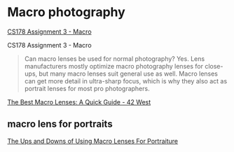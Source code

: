 # Macro photography

[CS178 Assignment 3 - Macro](https://graphics.stanford.edu/courses/cs178/assignments/assn3.html)

CS178 Assignment 3 - Macro

> Can macro lenses be used for normal photography? Yes. Lens manufacturers mostly optimize macro photography lenses for close-ups, but many macro lenses suit general use as well. Macro lenses can get more detail in ultra-sharp focus, which is why they also act as portrait lenses for most pro photographers.

[The Best Macro Lenses: A Quick Guide - 42 West](https://www.adorama.com/alc/0008512article100-in-100-part-ii-macro-lens-buying-guide/)

## macro lens for portraits

[The Ups and Downs of Using Macro Lenses For Portraiture](https://fstoppers.com/originals/ups-and-downs-using-macro-lenses-portraiture-129330)